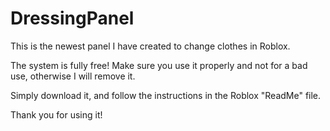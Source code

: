 # DressingPanel
This is the newest panel I have created to change clothes in Roblox. 

The system is fully free!
Make sure you use it properly and not for a bad use, otherwise I will remove it.

Simply download it, and follow the instructions in the Roblox "ReadMe" file.


Thank you for using it!
